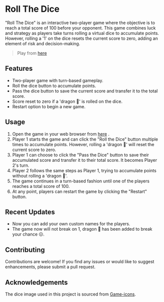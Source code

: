 # Roll The Dice 

"Roll The Dice" is an interactive two-player game where the objective is to reach a total score of 100 before your opponent. This game combines luck and strategy as players take turns rolling a virtual dice to accumulate points. However, rolling a '1' on the dice resets the current score to zero, adding an element of risk and decision-making.

> Play from [here](https://prgvaibhav.github.io/Roll_The_Dice/)
## Features

- Two-player game with turn-based gameplay.
- Roll the dice button to accumulate points.
- Pass the dice button to save the current score and transfer it to the total score.
- Score reset to zero if a 'dragon 🐉' is rolled on the dice.
- Restart option to begin a new game.

## Usage

1.  Open the game in your web browser from [here](https://prgvaibhav.github.io/Roll_The_Dice/) .
2.  Player 1 starts the game and can click the "Roll the Dice" button multiple times to accumulate points. However, rolling a 'dragon 🐉' will reset the current score to zero.
3.  Player 1 can choose to click the "Pass the Dice" button to save their accumulated score and transfer it to their total score. It becomes Player 2's turn.
4.  Player 2 follows the same steps as Player 1, trying to accumulate points without rolling a 'dragon 🐉'.
5.  The game continues in a turn-based fashion until one of the players reaches a total score of 100.
6.  At any point, players can restart the game by clicking the "Restart" button.

## Recent Updates

- Now you can add your own custom names for the players.
- The game now will not break on 1, dragon 🐉 has been added to break your chance 😖.

## Contributing

Contributions are welcome! If you find any issues or would like to suggest enhancements, please submit a pull request.

## Acknowledgements

The dice image used in this project is sourced from [Game-icons](https://game-icons.net).
